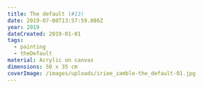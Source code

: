 ```yaml
---
title: The default (#13)
date: 2019-07-08T13:57:59.086Z
year: 2019
dateCreated: 2019-01-01
tags:
  - painting
  - theDefault
material: Acrylic on canvas
dimensions: 50 x 35 cm
coverImage: /images/uploads/iriee_zamble-the_default-01.jpg
---
```

